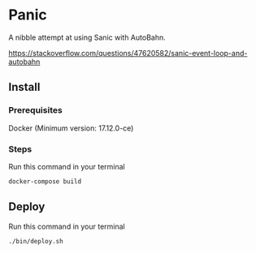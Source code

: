 # Panic #
A nibble attempt at using Sanic with AutoBahn.

https://stackoverflow.com/questions/47620582/sanic-event-loop-and-autobahn

## Install ##
### Prerequisites ###
Docker (Minimum version: 17.12.0-ce)

### Steps ###
Run this command in your terminal

```bash
docker-compose build
```

## Deploy ##
Run this command in your terminal

```bash
./bin/deploy.sh
```